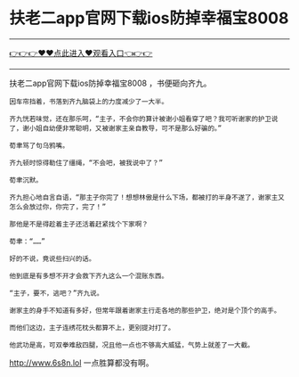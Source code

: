 # 扶老二app官网下载ios防掉幸福宝8008

<hr/><a href="https://github.com/ayisq/defr/issues/1">👉👉👉♥♥点此进入♥观看入口👈👉👉</a><hr/>

扶老二app官网下载ios防掉幸福宝8008
，书便砸向齐九。

    因车帘挡着，书落到齐九脑袋上的力度减少了一大半。

    齐九恍若味觉，还在那乐呵，“主子，不会你的算计被谢小姐看穿了吧？我可听谢家的护卫说了，谢小姐自幼便非常聪明，又被谢家主亲自教导，可不是那么好骗的。”

    荀聿骂了句乌鸦嘴。

    齐九顿时惊得勒住了缰绳，“不会吧，被我说中了？”

    荀聿沉默。

    齐九担心地自言自语，“那主子你完了！想想林傲是什么下场，都被打的半身不遂了，谢家主又怎么会放过你，你完了，完了！”

    那他是不是得趁着主子还活着赶紧找个下家啊？

    荀聿：“……”

    好的不说，竟说些扫兴的话。

    他到底是有多想不开才会救下齐九这么一个混账东西。

    “主子，要不，逃吧？”齐九说。

    谢家主的身手不知道有多好，但常年跟着谢家主行走各地的那些护卫，绝对是个顶个的高手。

    而他们这边，主子连绣花枕头都算不上，更别提对打了。

    他武功是高，可双拳难敌四腿，况且他一点也不够高大威猛，气势上就差了一大截。
http://www.6s8n.lol
    一点胜算都没有啊。
